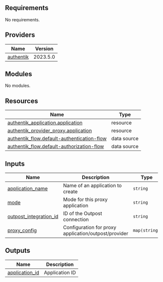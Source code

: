 <!-- BEGIN_TF_DOCS -->
## Requirements

No requirements.

## Providers

| Name | Version |
|------|---------|
| <a name="provider_authentik"></a> [authentik](#provider\_authentik) | 2023.5.0 |

## Modules

No modules.

## Resources

| Name | Type |
|------|------|
| [authentik_application.application](https://registry.terraform.io/providers/goauthentik/authentik/latest/docs/resources/application) | resource |
| [authentik_provider_proxy.application](https://registry.terraform.io/providers/goauthentik/authentik/latest/docs/resources/provider_proxy) | resource |
| [authentik_flow.default-authentication-flow](https://registry.terraform.io/providers/goauthentik/authentik/latest/docs/data-sources/flow) | data source |
| [authentik_flow.default-authorization-flow](https://registry.terraform.io/providers/goauthentik/authentik/latest/docs/data-sources/flow) | data source |

## Inputs

| Name | Description | Type | Default | Required |
|------|-------------|------|---------|:--------:|
| <a name="input_application_name"></a> [application\_name](#input\_application\_name) | Name of an application to create | `string` | n/a | yes |
| <a name="input_mode"></a> [mode](#input\_mode) | Mode for this proxy application | `string` | `"forward_single"` | no |
| <a name="input_outpost_integration_id"></a> [outpost\_integration\_id](#input\_outpost\_integration\_id) | ID of the Outpost connection | `string` | n/a | yes |
| <a name="input_proxy_config"></a> [proxy\_config](#input\_proxy\_config) | Configuration for proxy application/outpost/provider | `map(string)` | n/a | yes |

## Outputs

| Name | Description |
|------|-------------|
| <a name="output_application_id"></a> [application\_id](#output\_application\_id) | Application ID |
<!-- END_TF_DOCS -->